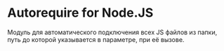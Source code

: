 # Autorequire for Node.JS

Модуль для автоматического подключения всех JS файлов из папки, путь до которой указывается в параметре, при её вызове. 
